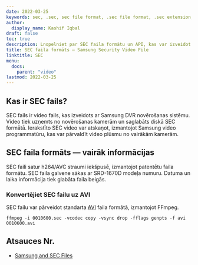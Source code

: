 ```yaml
---
date: 2022-03-25
keywords: sec, .sec, sec file format, .sec file format, .sec extension, sec extension
author:
  display_name: Kashif Iqbal
draft: false
toc: true
description: Lnopelniet par SEC faila formātu un API, kas var izveidot un atvērt SEC failus.
title: SEC faila formāts — Samsung Security Video File
linktitle: SEC
menu:
  docs:
    parent: "video"
lastmod: 2022-03-25
---
```


## Kas ir SEC fails?

SEC fails ir video fails, kas izveidots ar Samsung DVR novērošanas sistēmu. Video tiek uzņemts no novērošanas kamerām un saglabāts diskā SEC formātā. Ierakstīto SEC video var atskaņot, izmantojot Samsung video programmatūru, kas var pārvaldīt video plūsmu no vairākām kamerām.

## SEC faila formāts — vairāk informācijas

SEC faili satur h264/AVC straumi iekšpusē, izmantojot patentētu faila formātu. SEC faila galvene sākas ar SRD-1670D modeļa numuru. Datuma un laika informācija tiek glabāta faila beigās.

### Konvertējiet SEC failu uz AVI

SEC failu var pārveidot standarta [AVI](/video/avi/) faila formātā, izmantojot FFmpeg.

```
ffmpeg -i 0010600.sec -vcodec copy -vsync drop -fflags genpts -f avi 0010600.avi
```

## Atsauces Nr.

- [Samsung and SEC Files](https://spreadys.wordpress.com/2013/07/19/samsung-and-sec-files/)

